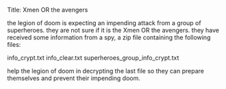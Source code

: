 Title: Xmen OR the avengers

the legion of doom is expecting an impending attack from a group of superheroes. they are not sure if it is the Xmen OR the avengers. they have received some information from a spy, a zip file containing the following files:

info_crypt.txt
info_clear.txt
superheroes_group_info_crypt.txt

help the legion of doom in decrypting the last file so they can prepare themselves and prevent their impending doom.
